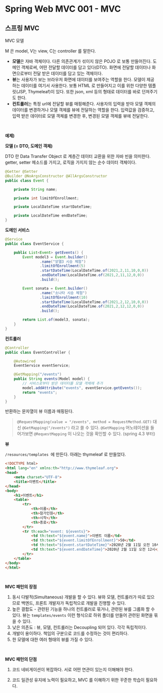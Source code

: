 # Spring Web MVC 001 - MVC





## 스프링 MVC



MVC 모델

M 은 model, V는 view, C는 controller 를 말한다.

* **모델**은 자바 객체이다. 다른 의존관계가 섞이지 않은 POJO 로 보통 만들어진다. 도메인 객체로써, 어떤 전달할 데이터를 담고 있다(DTO). 화면에 전달할 데이터나 화면으로부터 전달 받은 데이터를 담고 있는 객체이다.
* **뷰**는 사용자가 보는 브라우저 화면에 데이터를 보여주는 역할을 한다. 모델이 제공하는 데이터를 여기서 사용한다. 보통 HTML 로 만들어지고 이를 위한 다양한 템플릿(JSP, Thymeleaf)이 있다. 또한 json, xml 등의 형태로 데이터를 바로 던져주기도 한다. 
* **컨트롤러**는 특정 url에 전달할 뷰를 매핑해준다. 사용자의 입력을 받아 모델 객체의 데이터를 변경하거나 모델 객체를 뷰에 전달하는 역할을 한다. 입력값을 검증하고, 입력 받은 데이터로 모델 객체를 변경한 후, 변경된 모델 객체를 뷰에 전달한다.

<br />



**예제)**

**모델 (= DTO, 도메인 객체)**

DTO 란 Data Transfer Object 로 계층간 데이터 교환을 위한 자바 빈을 의미한다. getter, setter 메소드를 가지고, 로직을 가지지 않는 순수 데이터 객체이다.

```java
@Getter @Setter
@Builder @NoArgsConstructor @AllArgsConstructor
public class Event {

    private String name;

    private int limitOfEnrollment;

    private LocalDateTime startDateTime;

    private LocalDateTime endDateTime;
}
```

**도메인 서비스**

```java
@Service
public class EventService {

    public List<Event> getEvents() {
        Event model3 = Event.builder()
                .name("모델3 시승 체험")
                .limitOfEnrollment(5)
                .startDateTime(LocalDateTime.of(2021,2,11,10,0,0))
                .endDateTime(LocalDateTime.of(2021,2,11,12,0,0))
                .build();

        Event sonata = Event.builder()
                .name("소나타 시승 체험")
                .limitOfEnrollment(10)
                .startDateTime(LocalDateTime.of(2021,2,12,10,0,0))
                .endDateTime(LocalDateTime.of(2021,2,12,12,0,0))
                .build();

        return List.of(model3, sonata);
    }
}
```



**컨트롤러**

```java
@Controller
public class EventController {

    @Autowired
    EventService eventService;

    @GetMapping("/events")
    public String events(Model model) {
      	// 서비스로부터 받은 데이터를 모델 객체에 추가
        model.addAttribute("events", eventService.getEvents());
        return "events";
    }
}
```

반환하는 문자열이 뷰 이름과 매핑된다.

> `@RequestMapping(value = "/events", method = RequestMethod.GET)` 대신 `@GetMapping("/events")` 라고 쓸 수 있다. `@GetMapping` 어노테이션을 들어가보면 `@RequestMapping` 이 나오는 것을 확인할 수 있다. (spring 4.3 부터)



**뷰**

`/resources/templates `에 만든다. 아래는 thymeleaf 로 만들었다.

```html
<!DOCTYPE html>
<html lang="en" xmlns:th="http://www.thymeleaf.org">
<head>
    <meta charset="UTF-8">
    <title>이벤트</title>
</head>
<body>
    <h1>이벤트</h1>
    <table>
        <tr>
            <th>이름</th>
            <th>참가인원</th>
            <th>시작</th>
            <th>종료</th>
        </tr>
        <tr th:each="event: ${events}">
            <td th:text="${event.name}">이벤트 이름</td>
            <td th:text="${event.limitOfEnrollment}">50</td>
            <td th:text="${event.startDateTime}">2020년 2월 11일 오전 10시</td>
            <td th:text="${event.endDateTime}">2020년 2월 11일 오전 12시</td>
        </tr>
    </table>
</body>
</html>
```



<br />

**MVC 패턴의 장점**

1. 동시 다발적(Simultaneous) 개발을 할 수 있다. 뷰와 모델, 컨트롤러가 따로 있으므로 백엔드, 프론트 개발자가 독립적으로 개발을 진행할 수 있다.
2. 높은 결합도 - 관련된 기능을 하나의 컨트롤러로 묶거나, 관련된 뷰를 그룹화 할 수 있다. 뷰는 `templates/events` 이런 형식으로 하위 폴더를 만들어 관련된 화면을 묶을 수 있다.
3. 낮은 의존도 : 뷰, 모델, 컨트롤러는 Decoupling 되어 있다. 각각 독립적이다.
4. 개발이 용이하다. 책임의 구분으로 코드를 수정하는 것이 편리하다.
5. 한 모델에 대한 여러 형태의 뷰를 가질 수 있다.

<br />

**MVC 패턴의 단점**

1. 코드 네비게이션이 복잡하다. 서로 어떤 연관이 있는지 이해해야 한다.

2. 코드 일관성 유지에 노력이 필요하고, MVC 를 이해하기 위한 꾸준한 학습이 필요하다.



